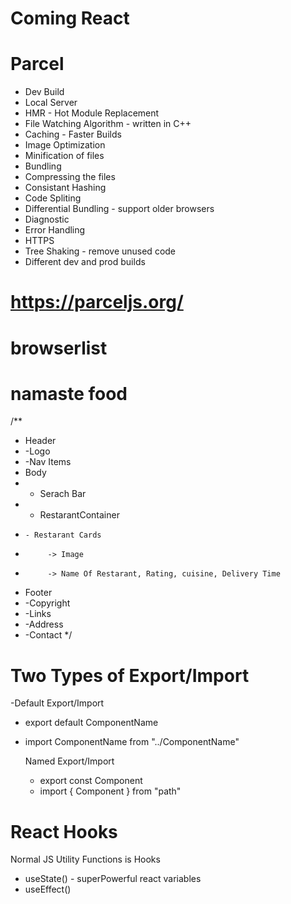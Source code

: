 # Coming React 

# Parcel
- Dev Build
- Local Server
- HMR - Hot Module Replacement
- File Watching Algorithm - written in C++
- Caching - Faster Builds
- Image Optimization
- Minification of files
- Bundling
- Compressing the files
- Consistant Hashing
- Code Spliting
- Differential Bundling - support older browsers
- Diagnostic
- Error Handling
- HTTPS
- Tree Shaking - remove unused code 
- Different dev and prod builds

# https://parceljs.org/

# browserlist

# namaste food

/**
 * Header
 *  -Logo
 * 	-Nav Items
 * Body
 *  - Serach Bar
 * 	- RestarantContainer
 *     - Restarant Cards
 * 		 	-> Image
 * 			-> Name Of Restarant, Rating, cuisine, Delivery Time
 * Footer
 *  -Copyright
 *  -Links
 *  -Address
 *  -Contact
 */

 # Two Types of Export/Import

 -Default Export/Import
 - export default ComponentName
 - import ComponentName from "../ComponentName"

	Named Export/Import

	- export const Component
	- import { Component } from "path"

# React Hooks

Normal JS Utility Functions is Hooks

- useState() - superPowerful react variables
- useEffect()